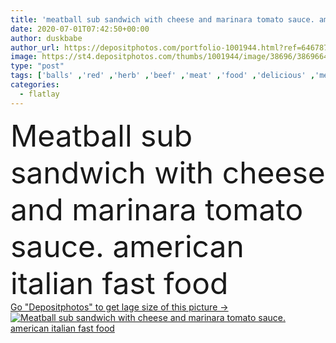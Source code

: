```yaml
---
title: 'meatball sub sandwich with cheese and marinara tomato sauce. american italian fast food'
date: 2020-07-01T07:42:50+00:00
author: duskbabe
author_url: https://depositphotos.com/portfolio-1001944.html?ref=64678756
image: https://st4.depositphotos.com/thumbs/1001944/image/38696/386966466/api_thumb_450.jpg?forcejpeg=true
type: "post"
tags: ['balls' ,'red' ,'herb' ,'beef' ,'meat' ,'food' ,'delicious' ,'meal' ,'dark' ,'tomato' ,'sauce' ,'lunch' ,'gray' ,'hot' ,'gourmet' ,'grey' ,'american' ,'cheese' ,'italian' ,'fast' ,'top' ,'submarine' ,'bread' ,'bun' ,'concrete' ,'fastfood' ,'spices' ,'above' ,'grinder' ,'sandwich' ,'baguette' ,'sub' ,'toasted' ,'meatball' ,'marinara' ,'hoagie' ,'flat lay' ,'flatlay' ]
categories: 
  - flatlay
---
```

<div aling="center">
            <font size="60"> Meatball sub sandwich with cheese and marinara tomato sauce. american italian fast food</font>   
</div>
<div>
    <a href='https://st4.depositphotos.com/thumbs/1001944/image/38696/386966466/api_thumb_450.jpg?forcejpeg=true?ref=64678756' target=_blank > Go "Depositphotos" to get lage size of this picture ->
        <img href='https://st4.depositphotos.com/thumbs/1001944/image/38696/386966466/api_thumb_450.jpg?forcejpeg=true?ref=64678756' src='https://st4.depositphotos.com/1001944/38696/i/950/depositphotos_386966466-stock-photo-meatball-sub-sandwich-cheese-marinara.jpg?forcejpeg=true' alt='Meatball sub sandwich with cheese and marinara tomato sauce. american italian fast food' >
    </a>
</div>
